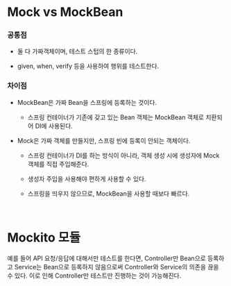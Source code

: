 # Mock vs MockBean

### 공통점

- 둘 다 가짜객체이며, 테스트 스텁의 한 종류이다.

- given, when, verify 등을 사용하여 행위를 테스트한다.


### 차이점

- MockBean은 가짜 Bean을 스프링에 등록하는 것이다.

    - 스프링 컨테이너가 기존에 갖고 있는 Bean 객체는 MockBean 객체로 치환되어 DI에 사용된다.


- Mock은 가짜 객체를 만들지만, 스프링 빈에 등록이 안되는 객체이다.

    - 스프링 컨테이너가 DI를 하는 방식이 아니라, 객체 생성 시에 생성자에 Mock 객체를 직접 주입해준다.

    - 생성자 주입을 사용해야 편하게 사용할 수 있다.

    - 스프링을 띄우지 않으므로, MockBean을 사용할 때보다 빠르다.

<br>

# Mockito 모듈

예를 들어 API 요청/응답에 대해서만 테스트를 한다면, Controller만 Bean으로 등록하고 Service는 Bean으로 등록하지 않음으로써 Controller와 Service의 의존을 끊을 수 있다. 이로 인해 Controller만 테스트만 진행하는 것이 가능해진다.